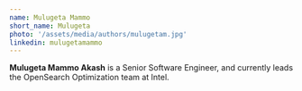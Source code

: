 ```yaml
---
name: Mulugeta Mammo
short_name: Mulugeta
photo: '/assets/media/authors/mulugetam.jpg'
linkedin: mulugetamammo
---
```


**Mulugeta Mammo Akash** is a Senior Software Engineer, and currently leads the OpenSearch Optimization team at Intel.

